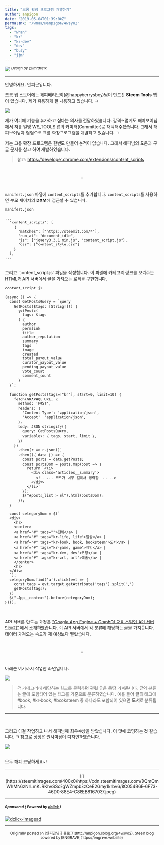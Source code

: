 ```yaml
---
title: "크롬 확장 프로그램 개발하기"
author: anpigon
date: "2019-05-08T01:39:00Z"
permalink: "/whan/@anpigon/4wsyo2"
tags:
  - "whan"
  - "kr"
  - "kr-dev"
  - "dev"
  - "busy"
  - "jjm"
---
```

![](https://steemitimages.com/0x0/https://cdn.steemitimages.com/DQmXtBYt3kXFAhrVjuGUGa5TQrgUZ2nL8npNsg67WYqZQ57/11A557AA-ADD4-484C-AD9E-FCD37D09C38B.jpeg)
<sup>*Design by &#64;&#105;mrahelk*</sup>
***

안녕하세요. 안피곤입니다.

크롬 웹 스토어에는 해피베리보이(&#64;&#104;&#97;ppyberrysboy)님이 만드신 **Steem Tools** 앱이 있습니다. 제가 유용하게 잘 사용하고 있습니다. ㅋ

![](https://files.steempeak.com/file/steempeak/anpigon/HIfIo6up-E18489E185B3E1848FE185B3E18485E185B5E186ABE18489E185A3E186BA202019-05-0820E1848BE185A9E1848CE185A5E186AB209.46.21.png)

제가 여기에 기능을 추가하고 싶다는 의사를 전달하였습니다. 감격스럽게도 해피보이님께서 저를 일명 WS_TOOLS 앱의 커미터(Committer)로 채택해주셨습니다. 그래서 해피보이님과 협업으로 크롬 확장프로그램을 개발하고 있습니다. ㅋ 

저는 크롬 확장 프로그램은 한번도 만들어 본적이 없습니다. 그래서 해피님의 도움과 구글 문서를 참고 하여 개발하였습니다.
> 참고: https://developer.chrome.com/extensions/content_scripts

<br><center>*</center><br>

`manifest.json` 파일에 `content_scripts`를 추가합니다. `content_scripts`를 사용하면 부모 페이지의 **DOM**에 접근할 수 있습니다.

`manifest.json`
```
...
  "content_scripts": [
    ｛
      "matches": ["https://steemit.com/*"], 
      "run_at": "document_idle",
      "js": ["jquery3.3.1.min.js", "content_script.js"],
      "css": ["content_style.css"]
    ｝
  ],
...
```

<br>
그리고 `content_script.js` 파일을 작성합니다. 이 파일에 카테고리 링크를 보여주는 HTML과 API 서버에서 글을 가져오는 로직을 구현합니다. 

`content_script.js`
```
(async () => ｛
  const GetPostsQuery = `query 
    GetPosts($tags: [String!]!) ｛
      getPosts(
        tags: $tags
      ) ｛
        author
        permlink
        title
        author_reputation
        summary
        tags
        image
        created
        total_payout_value
        curator_payout_value
        pending_payout_value
        vote_count
        comment_count
      ｝
  ｝`;

  function getPosts(tags=["kr"], start=0, limit=10) ｛
    fetch(GRAPHQL_URL, ｛
      method: 'POST',
      headers: ｛
        'Content-Type': 'application/json',
        'Accept': 'application/json',
      ｝,
      body: JSON.stringify(｛
        query: GetPostsQuery,
        variables: ｛ tags, start, limit ｝,
      ｝)
    ｝)
      .then(r => r.json())
      .then((｛ data ｝) => ｛
        const posts = data.getPosts;
        const postsDom = posts.map(post => ｛
          return `<li>
            <div class='articles__summary'>
              <!-- ... 코드가 너무 길어서 생략함 ... -->
            </div>
          </li>`
        ｝);
        $("#posts_list > ul").html(postsDom);
      ｝); 
  ｝

  const cetegoryDom = $(`
  <div>
    <hr>
    <center>
    <a href="#" tags="">전체</a> |
    <a href="#" tags="kr-life, life">일상</a> |
    <a href="#" tags="kr-book, book, booksteem">도서</a> |
    <a href="#" tags="kr-game, game">게임</a> |
    <a href="#" tags="kr-dev, dev">코딩</a> |
    <a href="#" tags="kr-art, art">예술</a> |
    </center>
    <hr>
  </div>
  `);
  cetegoryDom.find('a').click(evt => ｛
    const tags = evt.target.getAttribute('tags').split(',')
    getPosts(tags);
  ｝)
  $(".App__content").before(cetegoryDom);
｝)();
```
<br>

API 서버를 만드는 과정은 ["Google App Engine + GraphQL으로 스팀잇 API 서버 만들기"](https://steemit.com/whan/@anpigon/google-app-engine-graphql-api) 에서 소개하였습니다. 이 API 서버에서 각 분류에 해당하는 글을 가져옵니다. 데이터 가져오는 속도가 제 예상보다 빨랐습니다.

<br><center>*</center><br>

아래는 여기까지 작업한 화면입니다. 

![](https://cdn.steemitimages.com/DQmbJ53BcACvX4LnGdo6iHJYj1ZyGTnWzMeFhib6v4ekf81/2019-05-07％2013-44-35.2019-05-07％2013_45_24.gif)
> 각 카테고리에 해당하는 링크를 클릭하면 관련 글을 몽땅 가져옵니다. 글의 분류는 글에 포함되어 있는 태그를 기준으로 분류하였습니다. 예를 들어 글의 태그에 #book, #kr-book, #booksteem 중 하나라도 포함되어 있으면 **도서**로 분류됩니다.

***

<br>

그리고 이걸 작업하고 나서 해피님께 최우수상을 받았습니다. 이 맛에 코딩하는 것 같습니다. ㅋ
참고로 상장은 원사마님이 디자인하였습니다. 

![](https://cdn.steemitimages.com/DQmTDm9wtMUaHuGiDBr5ah6vMNd7nMcKuaZ9qd1QkH419Y9/KakaoTalk_Photo_2019-05-07-15-12-10.jpeg)

<br>모두 해피 코딩하세요~!

***

<center>
![](https://steemitimages.com/400x0/https://cdn.steemitimages.com/DQmQmWhMN6zNrLmKJRKhvSScEgWZmpb8zCeE2Gray1krbv6/BC054B6E-6F73-46D0-88E4-C88EB8167037.jpeg)
</center>


---

#####  <sub> **Sponsored ( Powered by [dclick](https://www.dclick.io) )** </sub>
[![dclick-imagead](https://s3.ap-northeast-2.amazonaws.com/dclick/image/dclick/1552477485946.png)](https://api.dclick.io/v1/c?x=eyJhbGciOiJIUzI1NiIsInR5cCI6IkpXVCJ9.eyJjIjoiYW5waWdvbiIsInMiOiI0d3N5bzIiLCJhIjpbImktMTk1Il0sInVybCI6Imh0dHBzOi8vd3d3LmRjbGljay5pby9tb25ldGl6ZSIsImlhdCI6MTU1NzI4MDQ2MCwiZXhwIjoxODcyNjQwNDYwfQ.sj83qx3JDD0uRhEK1h0DpeBf6deoDWYcHkTBzY0z7Ao)

***
<center><sup>Originally posted on [안피곤님의 블로그](http://anpigon.dblog.org/4wsyo2). Steem blog powered by [ENGRAVE](https://engrave.website).</sup></center>